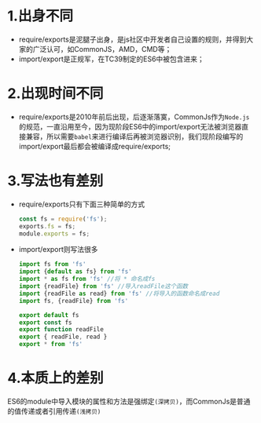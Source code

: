 # 1.出身不同

- require/exports是泥腿子出身，是js社区中开发者自己设置的规则，并得到大家的广泛认可，如CommonJS，AMD，CMD等；
- import/export是正规军，在TC39制定的ES6中被包含进来；

# 2.出现时间不同

- require/exports是2010年前后出现，后逐渐落寞，CommonJs作为`Node.js`的规范，一直沿用至今，因为现阶段ES6中的import/export无法被浏览器直接兼容，所以需要`babel`来进行编译后再被浏览器识别，我们现阶段编写的import/export最后都会被编译成require/exports;

# 3.写法也有差别

- require/exports只有下面三种简单的方式

  ```javascript
  const fs = require('fs');
  exports.fs = fs;
  module.exports = fs;
  ```

- import/export则写法很多

  ```javascript
  import fs from 'fs'
  import {default as fs} from 'fs'
  import * as fs from 'fs' //将 * 命名成fs
  import {readFile} from 'fs' //导入readFile这个函数
  import {readFile as read} from 'fs' //将导入的函数命名成read
  import fs, {readFile} from 'fs'

  export default fs
  export const fs
  export function readFile
  export { readFile, read }
  export * from 'fs'
  ```

# 4.本质上的差别
ES6的module中导入模块的属性和方法是强绑定`(深拷贝)`，而CommonJs是普通的值传递或者引用传递`(浅拷贝)`
